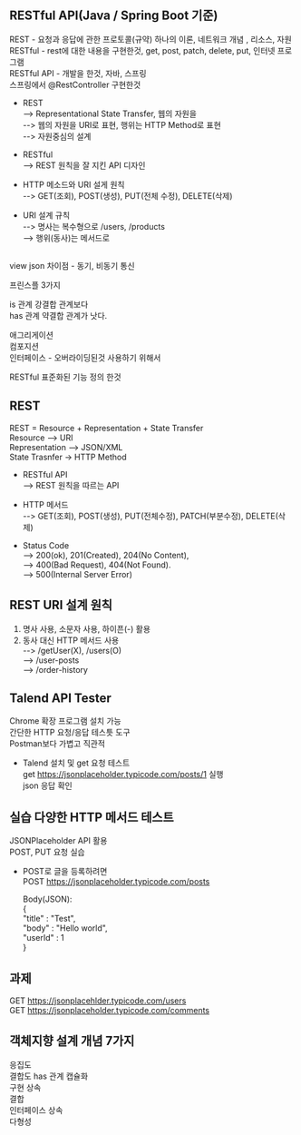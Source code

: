 #

## RESTful API(Java / Spring Boot 기준)       
REST - 요청과 응답에 관한 프로토콜(규약) 하나의 이론, 네트워크 개념 , 리소스, 자원   
RESTful - rest에 대한 내용을 구현한것, get, post, patch, delete, put, 인터넷 프로그램    
RESTful API - 개발을 한것, 자바, 스프링    
스프링에서 @RestController 구현한것    
    
* REST    
--> Representational State Transfer, 웹의 자원을     
--> 웹의 자원을 URI로 표현, 행위는 HTTP Method로 표현    
--> 자원중심의 설계    
    
* RESTful    
--> REST 원칙을 잘 지킨 API 디자인    
    
* HTTP 메소드와 URI 설게 원칙    
--> GET(조회), POST(생성), PUT(전체 수정), DELETE(삭제)    
    
* URI 설계 규칙    
--> 명사는 복수형으로 /users, /products    
--> 행위(동사)는 메서드로     
    

##
view json 차이점 -  동기, 비동기 통신   

프린스플  3가지   

is 관계 강결합 관계보다   
has 관계 약결합 관계가 낫다.   
   
애그리게이션   
컴포지션   
인터페이스 - 오버라이딩된것 사용하기 위해서   
   
RESTful  표준화된 기능 정의 한것    
   

## REST   
REST = Resource + Representation + State Transfer   
Resource --> URI   
Representation --> JSON/XML   
State Trasnfer -> HTTP Method   
   
* RESTful API   
--> REST 원칙을 따르는 API   
   
* HTTP 메서드   
--> GET(조회), POST(생성),  PUT(전체수정), PATCH(부분수정), DELETE(삭제)   
   
* Status Code   
--> 200(ok), 201(Created), 204(No Content),    
--> 400(Bad Request), 404(Not Found).   
--> 500(Internal Server Error)   
   
## REST URI 설계 원칙   
1. 명사 사용, 소문자 사용, 하이픈(-) 활용   
2. 동사 대신 HTTP 메서드 사용      
--> /getUser(X), /users(O)   
--> /user-posts   
--> /order-history   
   
## Talend API Tester   
Chrome 확장 프로그램 설치 가능   
간단한 HTTP 요청/응답 테스틋 도구   
Postman보다 가볍고 직관적   
   
* Talend 설치 및 get 요청 테스트   
get https://jsonplaceholder.typicode.com/posts/1 실행   
json 응답 확인   
   
## 실습 다양한 HTTP  메서드 테스트   
JSONPlaceholder API 활용   
 POST, PUT  요청 실습   
   
 * POST로 글을 등록하려면   
   POST https://jsonplaceholder.typicode.com/posts   
   
   Body(JSON):   
   {   
	"title" : "Test",   
	"body" : "Hello world",   
	"userId" : 1   
  }   
   
  ## 과제   
  GET https://jsonplacehlder.typicode.com/users   
  GET https://jsonplaceholder.typicode.com/comments   
   
## 객체지향 설계 개념 7가지   
응집도   
결합도   has 관계
캡슐화   
구현 상속   
결합   
인터페이스 상속   
다형성   
